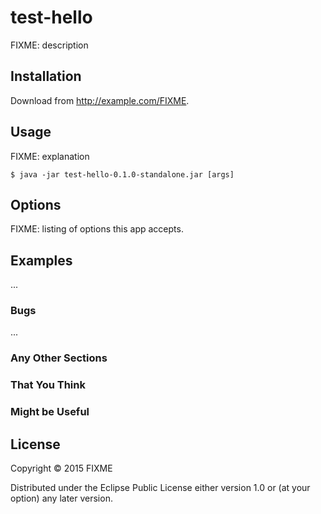 # test-hello

FIXME: description

## Installation

Download from http://example.com/FIXME.

## Usage

FIXME: explanation

    $ java -jar test-hello-0.1.0-standalone.jar [args]

## Options

FIXME: listing of options this app accepts.

## Examples

...

### Bugs

...

### Any Other Sections
### That You Think
### Might be Useful

## License

Copyright © 2015 FIXME

Distributed under the Eclipse Public License either version 1.0 or (at
your option) any later version.
